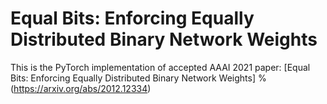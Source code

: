 # Equal Bits: Enforcing Equally Distributed Binary Network Weights
This is the PyTorch implementation of accepted AAAI 2021 paper: [Equal Bits: Enforcing Equally Distributed Binary Network Weights] %(https://arxiv.org/abs/2012.12334)

